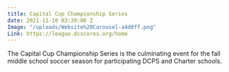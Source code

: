 ```yaml
---
title: Capital Cup Championship Series
date: 2021-11-10 03:39:00 Z
Image: "/uploads/Website%20Carousel-a4d0ff.png"
Link: https://league.dcscores.org/home
---
```


The Capital Cup Championship Series is the culminating event for the fall middle school soccer season for participating DCPS and Charter schools.